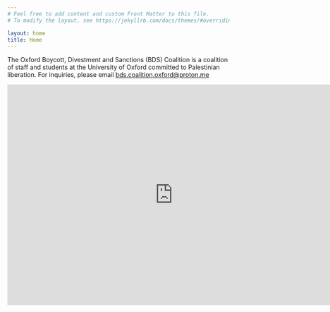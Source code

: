 ```yaml
---
# Feel free to add content and custom Front Matter to this file.
# To modify the layout, see https://jekyllrb.com/docs/themes/#overriding-theme-defaults

layout: home
title: Home
---
```


The Oxford Boycott, Divestment and Sanctions (BDS) Coalition is a coalition of staff and students at the University of Oxford committed to Palestinian liberation. For inquiries, please email [bds.coalition.oxford@proton.me](mailto:bds.coalition.oxford@proton.me)

<embed src="https://oxfordbds.github.io/data/draft.pdf" width="750" height="500" type="application/pdf">
